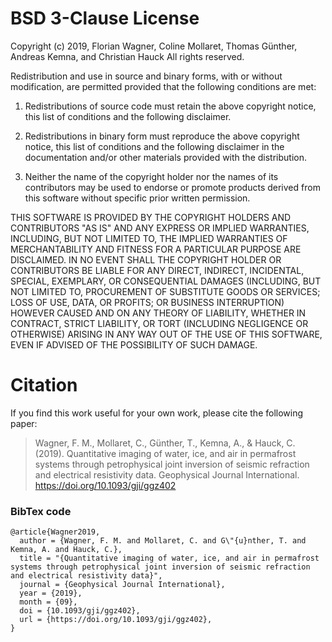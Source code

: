 # BSD 3-Clause License

Copyright (c) 2019, Florian Wagner, Coline Mollaret, Thomas Günther, Andreas Kemna, and Christian Hauck
All rights reserved.

Redistribution and use in source and binary forms, with or without
modification, are permitted provided that the following conditions are met:

1. Redistributions of source code must retain the above copyright notice, this
   list of conditions and the following disclaimer.

2. Redistributions in binary form must reproduce the above copyright notice,
   this list of conditions and the following disclaimer in the documentation
   and/or other materials provided with the distribution.

3. Neither the name of the copyright holder nor the names of its
   contributors may be used to endorse or promote products derived from
   this software without specific prior written permission.

THIS SOFTWARE IS PROVIDED BY THE COPYRIGHT HOLDERS AND CONTRIBUTORS "AS IS"
AND ANY EXPRESS OR IMPLIED WARRANTIES, INCLUDING, BUT NOT LIMITED TO, THE
IMPLIED WARRANTIES OF MERCHANTABILITY AND FITNESS FOR A PARTICULAR PURPOSE ARE
DISCLAIMED. IN NO EVENT SHALL THE COPYRIGHT HOLDER OR CONTRIBUTORS BE LIABLE
FOR ANY DIRECT, INDIRECT, INCIDENTAL, SPECIAL, EXEMPLARY, OR CONSEQUENTIAL
DAMAGES (INCLUDING, BUT NOT LIMITED TO, PROCUREMENT OF SUBSTITUTE GOODS OR
SERVICES; LOSS OF USE, DATA, OR PROFITS; OR BUSINESS INTERRUPTION) HOWEVER
CAUSED AND ON ANY THEORY OF LIABILITY, WHETHER IN CONTRACT, STRICT LIABILITY,
OR TORT (INCLUDING NEGLIGENCE OR OTHERWISE) ARISING IN ANY WAY OUT OF THE USE
OF THIS SOFTWARE, EVEN IF ADVISED OF THE POSSIBILITY OF SUCH DAMAGE.

# Citation

If you find this work useful for your own work, please cite the following paper:

> Wagner, F. M., Mollaret, C., Günther, T., Kemna, A., & Hauck, C. (2019). Quantitative imaging of water, ice, and air in permafrost systems through petrophysical joint inversion of seismic refraction and electrical resistivity data. Geophysical Journal International. https://doi.org/10.1093/gji/ggz402

### BibTex code

    @article{Wagner2019,
      author = {Wagner, F. M. and Mollaret, C. and G\"{u}nther, T. and Kemna, A. and Hauck, C.},
      title = "{Quantitative imaging of water, ice, and air in permafrost systems through petrophysical joint inversion of seismic refraction and electrical resistivity data}",
      journal = {Geophysical Journal International},
      year = {2019},
      month = {09},
      doi = {10.1093/gji/ggz402},
      url = {https://doi.org/10.1093/gji/ggz402},
    }
